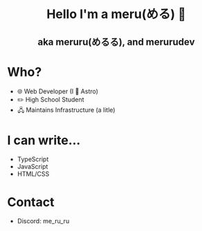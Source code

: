 <h1 align=center>Hello I'm a meru(める) 👋</h1>
<h2 align=center>aka meruru(めるる), and merurudev</h2>

# Who?
* 🌐 Web Developer (I 🫶 Astro)
* ✏️ High School Student
* 🖧 Maintains Infrastructure (a litle)

# I can write...
* TypeScript
* JavaScript
* HTML/CSS

# Contact
* Discord: me_ru_ru
